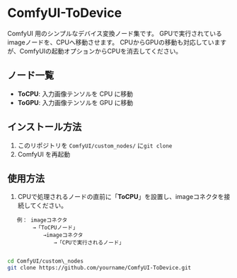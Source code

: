 # ComfyUI-ToDevice

ComfyUI 用のシンプルなデバイス変換ノード集です。
GPUで実行されているimageノードを、CPUへ移動させます。
CPUからGPUの移動も対応していますが、ComfyUIの起動オプションからCPUを消去してください。



## ノード一覧

- **ToCPU**: 入力画像テンソルを CPU に移動
- **ToGPU**: 入力画像テンソルを GPU に移動



## インストール方法

1. このリポジトリを `ComfyUI/custom_nodes/` に`git clone`
2. ComfyUI を再起動



## 使用方法

1. CPUで処理されるノードの直前に「**ToCPU**」を設置し、imageコネクタを接続してください。
```
   例： imageコネクタ
   　　　→「ToCPUノード」
   　　　　　→imageコネクタ
   　　　　　　　→「CPUで実行されるノード」
```


```bash

cd ComfyUI/custom\_nodes
git clone https://github.com/yourname/ComfyUI-ToDevice.git



